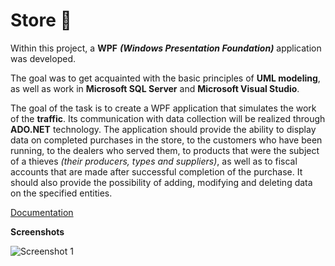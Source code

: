 # Store :convenience_store:

Within this project, a **WPF** ***(Windows Presentation Foundation)*** application was developed. 

The goal was to get acquainted with the basic principles of **UML modeling**, as well as work in **Microsoft SQL Server** and **Microsoft Visual Studio**.

The goal of the task is to create a WPF application that simulates the work of the **traffic**. 
Its communication with data collection will be realized through **ADO.NET** technology. 
The application should provide the ability to display data on completed purchases in the store, to the customers who have been running, to the dealers who served them, to products that were the subject of a thieves *(their producers, types and suppliers)*, as well as to fiscal accounts that are made after successful completion of the purchase. 
It should also provide the possibility of adding, modifying and deleting data on the specified entities.

[Documentation](https://vukan-markovic.github.io/Store/)

**Screenshots**

![Screenshot 1](https://drive.google.com/open?id=1_2vBgPnE9cMrDVlNe3Rq3T8NUroW1JTV)
